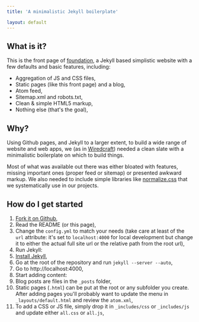 ```yaml
---
title: 'A minimalistic Jekyll boilerplate'

layout: default
---
```


## What is it?

This is the front page of [foundation](http://github.com/Wiredcraft/foundation), a Jekyll based simplistic website with a few defaults and basic features, including:

* Aggregation of JS and CSS files,
* Static pages (like this front page) and a blog,
* Atom feed,
* Sitemap.xml and robots.txt,
* Clean & simple HTML5 markup, 
* Nothing else (that's the goal),

## Why?

Using Github pages, and Jekyll to a larger extent, to build a wide range of website and web apps, we (as in [Wiredcraft](http://wiredcraft.com)) needed a clean slate with a minimalistic boilerplate on which to build things.

Most of what was available out there was either bloated with features, missing important ones (proper feed or sitemap) or presented awkward markup. We also needed to include simple libraries like [normalize.css](http://necolas.github.com/normalize.css/) that we systematically use in our projects.

## How do I get started

1. [Fork it on Github](http://github.com/Wiredcraft/foundation),
1. Read the README (or this page),
1. Change the `config.yml` to match your needs (take care at least of the `url` attribute: it's set to `localhost:4000` for local development but change it to either the actual full site url or the relative path from the root url),
1. Run Jekyll:
  1. [Install Jekyll](https://github.com/mojombo/jekyll/wiki/install),
  1. Go at the root of the repository and run `jekyll --server --auto`,
  1. Go to http://localhost:4000,
1. Start adding content:
  1. Blog posts are files in the `_posts` folder,
  1. Static pages (`.html`) can be put at the root or any subfolder you create. After adding pages you'll probably want to update the menu in `_layouts/default.html` and review the `atom.xml`,
  1. To add a CSS or JS file, simply drop it in `_includes/css` or `_includes/js` and update either `all.css` or `all.js`,